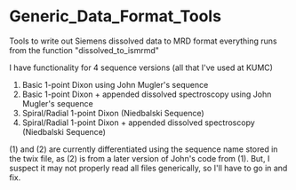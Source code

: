 # Generic_Data_Format_Tools
 Tools to write out Siemens dissolved data to MRD format
everything runs from the function "dissolved_to_ismrmd"

I have functionality for 4 sequence versions (all that I've used at KUMC)
1) Basic 1-point Dixon using John Mugler's sequence
2) Basic 1-point Dixon + appended dissolved spectroscopy using John Mugler's sequence 
3) Spiral/Radial 1-point Dixon (Niedbalski Sequence)
4) Spiral/Radial 1-point Dixon + appended dissolved spectroscopy (Niedbalski Sequence)


(1) and (2) are currently differentiated using the sequence name stored in the twix file, as (2) is from a later version of John's code from (1). But, I suspect it may not properly read all files generically, so I'll have to go in and fix.
